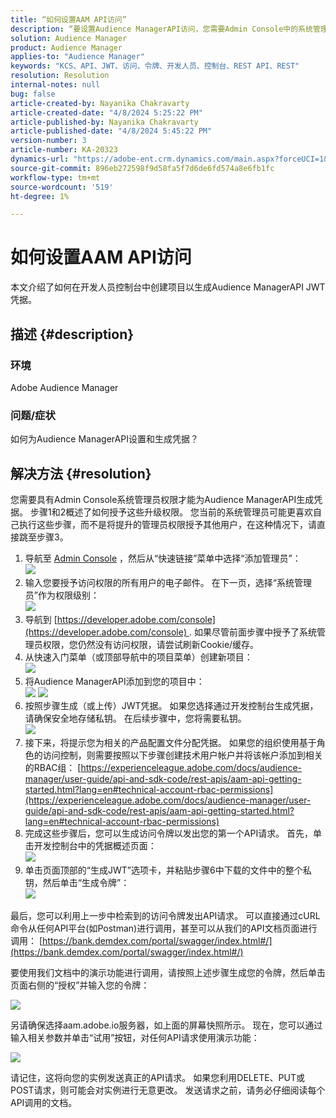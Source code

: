 ```yaml
---
title: “如何设置AAM API访问”
description: “要设置Audience ManagerAPI访问，您需要Admin Console中的系统管理员权限。”
solution: Audience Manager
product: Audience Manager
applies-to: "Audience Manager"
keywords: "KCS、API、JWT、访问、令牌、开发人员、控制台、REST API、REST"
resolution: Resolution
internal-notes: null
bug: false
article-created-by: Nayanika Chakravarty
article-created-date: "4/8/2024 5:25:22 PM"
article-published-by: Nayanika Chakravarty
article-published-date: "4/8/2024 5:45:22 PM"
version-number: 3
article-number: KA-20323
dynamics-url: "https://adobe-ent.crm.dynamics.com/main.aspx?forceUCI=1&pagetype=entityrecord&etn=knowledgearticle&id=0807fdf9-ccf5-ee11-a1fe-6045bd006295"
source-git-commit: 896eb272598f9d58fa5f7d6de6fd574a8e6fb1fc
workflow-type: tm+mt
source-wordcount: '519'
ht-degree: 1%

---
```


# 如何设置AAM API访问


本文介绍了如何在开发人员控制台中创建项目以生成Audience ManagerAPI JWT凭据。

## 描述 {#description}


### 环境

Adobe Audience Manager

### 问题/症状

如何为Audience ManagerAPI设置和生成凭据？


## 解决方法 {#resolution}


您需要具有Admin Console系统管理员权限才能为Audience ManagerAPI生成凭据。 步骤1和2概述了如何授予这些升级权限。 您当前的系统管理员可能更喜欢自己执行这些步骤，而不是将提升的管理员权限授予其他用户，在这种情况下，请直接跳至步骤3。

1. 导航至 [Admin Console](https://adminconsole.adobe.com/) ，然后从“快速链接”菜单中选择“添加管理员”：<br>    ![](assets/27c759f0-4418-ed11-b83e-0022480868ff.png)
2. 输入您要授予访问权限的所有用户的电子邮件。 在下一页，选择“系统管理员”作为权限级别：<br>    ![](assets/4eaf764b-4518-ed11-b83e-0022480868ff.png)
3. 导航到 [https://developer.adobe.com/console](https://developer.adobe.com/console) . 如果尽管前面步骤中授予了系统管理员权限，您仍然没有访问权限，请尝试刷新Cookie/缓存。
4. 从快速入门菜单（或顶部导航中的项目菜单）创建新项目：<br>    ![](assets/363a9d79-1418-ed11-b83e-0022480868ff.png)
5. 将Audience ManagerAPI添加到您的项目中：<br>    ![](assets/a06e1ebd-1418-ed11-b83e-0022480868ff.png)
   ![](assets/26768505-1518-ed11-b83e-0022480868ff.png)
6. 按照步骤生成（或上传）JWT凭据。 如果您选择通过开发控制台生成凭据，请确保安全地存储私钥。 在后续步骤中，您将需要私钥。<br>    ![](assets/d7e73a64-1518-ed11-b83e-0022480868ff.png)
7. 接下来，将提示您为相关的产品配置文件分配凭据。 如果您的组织使用基于角色的访问控制，则需要按照以下步骤创建技术用户帐户并将该帐户添加到相关的RBAC组： [https://experienceleague.adobe.com/docs/audience-manager/user-guide/api-and-sdk-code/rest-apis/aam-api-getting-started.html?lang=en#technical-account-rbac-permissions](https://experienceleague.adobe.com/docs/audience-manager/user-guide/api-and-sdk-code/rest-apis/aam-api-getting-started.html?lang=en#technical-account-rbac-permissions)
8. 完成这些步骤后，您可以生成访问令牌以发出您的第一个API请求。 首先，单击开发控制台中的凭据概述页面：<br>    ![](assets/f9ef434b-ef22-ed11-b83e-0022480868ff.png)
9. 单击页面顶部的“生成JWT”选项卡，并粘贴步骤6中下载的文件中的整个私钥，然后单击“生成令牌”：<br>    ![](assets/54d65c8d-ef22-ed11-b83e-0022480868ff.png)


最后，您可以利用上一步中检索到的访问令牌发出API请求。 可以直接通过cURL命令从任何API平台(如Postman)进行调用，甚至可以从我们的API文档页面进行调用： [https://bank.demdex.com/portal/swagger/index.html#/](https://bank.demdex.com/portal/swagger/index.html#/)

要使用我们文档中的演示功能进行调用，请按照上述步骤生成您的令牌，然后单击页面右侧的“授权”并输入您的令牌：

![](assets/ba540b4f-f022-ed11-b83e-0022480868ff.png)

另请确保选择aam.adobe.io服务器，如上面的屏幕快照所示。 现在，您可以通过输入相关参数并单击“试用”按钮，对任何API请求使用演示功能：

![](assets/0ef8197f-f022-ed11-b83e-0022480868ff.png)

请记住，这将向您的实例发送真正的API请求。 如果您利用DELETE、PUT或POST请求，则可能会对实例进行无意更改。 发送请求之前，请务必仔细阅读每个API调用的文档。
